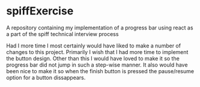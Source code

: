 # spiffExercise
A repository containing my implementation of a progress bar using react as a part of the spiff technical interview process

Had I more time I most certainly would have liked to make a number of changes to this project.  Primarily I wish that I had more
time to implement the button design.  Other than this I would have loved to make it so the progress bar did not jump in such a step-wise
manner.  It also would have been nice to make it so when the finish button is pressed the pause/resume option for a button dissappears.
